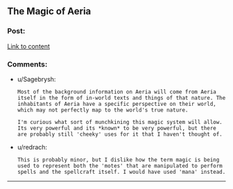 ## The Magic of Aeria

### Post:

[Link to content](http://talesfromaeria.tumblr.com/post/124367572852/magic)

### Comments:

- u/Sagebrysh:
  ```
  Most of the background information on Aeria will come from Aeria itself in the form of in-world texts and things of that nature. The inhabitants of Aeria have a specific perspective on their world, which may not perfectly map to the world's true nature. 

  I'm curious what sort of munchkining this magic system will allow. Its very powerful and its *known* to be very powerful, but there are probably still 'cheeky' uses for it that I haven't thought of.
  ```

- u/redrach:
  ```
  This is probably minor, but I dislike how the term magic is being used to represent both the 'motes' that are manipulated to perform spells and the spellcraft itself. I would have used 'mana' instead.
  ```

---


